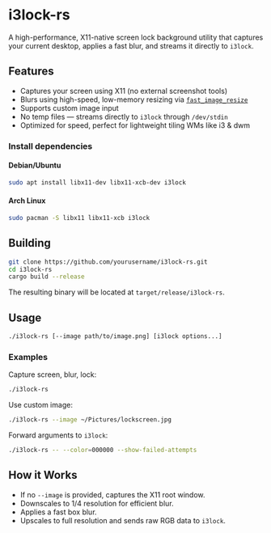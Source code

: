 # i3lock-rs

A high-performance, X11-native screen lock background utility that captures your current desktop, applies a fast blur, and streams it directly to `i3lock`.

## Features

- Captures your screen using X11 (no external screenshot tools)
- Blurs using high-speed, low-memory resizing via [`fast_image_resize`](https://crates.io/crates/fast_image_resize)
- Supports custom image input
- No temp files — streams directly to `i3lock` through `/dev/stdin`
- Optimized for speed, perfect for lightweight tiling WMs like i3 & dwm

### Install dependencies

#### Debian/Ubuntu

```bash
sudo apt install libx11-dev libx11-xcb-dev i3lock
```

#### Arch Linux
```bash
sudo pacman -S libx11 libx11-xcb i3lock
```

## Building

```bash
git clone https://github.com/yourusername/i3lock-rs.git
cd i3lock-rs
cargo build --release
```

The resulting binary will be located at `target/release/i3lock-rs`.

## Usage

```bash
./i3lock-rs [--image path/to/image.png] [i3lock options...]
```

### Examples

Capture screen, blur, lock:

```bash
./i3lock-rs
```

Use custom image:

```bash
./i3lock-rs --image ~/Pictures/lockscreen.jpg
```

Forward arguments to `i3lock`:

```bash
./i3lock-rs -- --color=000000 --show-failed-attempts
```

## How it Works

* If no `--image` is provided, captures the X11 root window.
* Downscales to 1/4 resolution for efficient blur.
* Applies a fast box blur.
* Upscales to full resolution and sends raw RGB data to `i3lock`.
